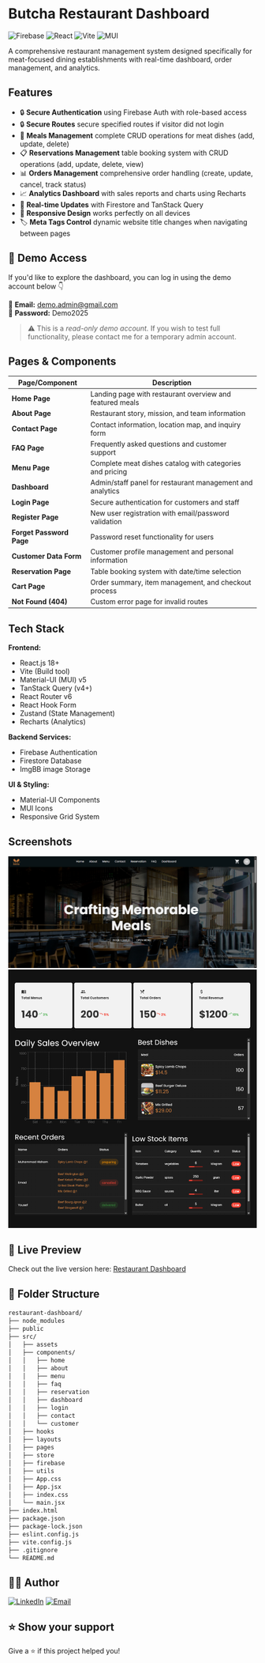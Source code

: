 # Butcha Restaurant Dashboard

![Firebase](https://img.shields.io/badge/Firebase-FFCA28?style=for-the-badge&logo=firebase&logoColor=black)
![React](https://img.shields.io/badge/React-20232A?style=for-the-badge&logo=react&logoColor=61DAFB)
![Vite](https://img.shields.io/badge/Vite-B73BFE?style=for-the-badge&logo=vite&logoColor=FFD62E)
![MUI](https://img.shields.io/badge/MUI-007FFF?style=for-the-badge&logo=mui&logoColor=white)

A comprehensive restaurant management system designed specifically for meat-focused dining establishments with real-time dashboard, order management, and analytics.

## Features

- 🔒 **Secure Authentication** using Firebase Auth with role-based access
- 🔒 **Secure Routes** secure specified routes if visitor did not login
- 🍖 **Meals Management** complete CRUD operations for meat dishes (add, update, delete)
- 📋 **Reservations Management** table booking system with CRUD operations (add, update, delete, view)
- 📊 **Orders Management** comprehensive order handling (create, update, cancel, track status)
- 📈 **Analytics Dashboard** with sales reports and charts using Recharts
- 🔄 **Real-time Updates** with Firestore and TanStack Query
- 📱 **Responsive Design** works perfectly on all devices
- 🏷️ **Meta Tags Control** dynamic website title changes when navigating between pages

## 🧪 Demo Access

If you'd like to explore the dashboard, you can log in using the demo account below 👇

📧 **Email:** <demo.admin@gmail.com>  
🔑 **Password:** Demo2025  

> ⚠️ This is a *read-only demo account.*
> If you wish to test full functionality, please contact me for a temporary admin account.

## Pages & Components

| Page/Component | Description |
|---------------|-------------|
| **Home Page** | Landing page with restaurant overview and featured meals |
| **About Page** | Restaurant story, mission, and team information |
| **Contact Page** | Contact information, location map, and inquiry form |
| **FAQ Page** | Frequently asked questions and customer support |
| **Menu Page** | Complete meat dishes catalog with categories and pricing |
| **Dashboard** | Admin/staff panel for restaurant management and analytics |
| **Login Page** | Secure authentication for customers and staff |
| **Register Page** | New user registration with email/password validation |
| **Forget Password Page** | Password reset functionality for users |
| **Customer Data Form** | Customer profile management and personal information |
| **Reservation Page** | Table booking system with date/time selection |
| **Cart Page** | Order summary, item management, and checkout process |
| **Not Found (404)** | Custom error page for invalid routes |

## Tech Stack

**Frontend:**

- React.js 18+
- Vite (Build tool)
- Material-UI (MUI) v5
- TanStack Query (v4+)
- React Router v6
- React Hook Form
- Zustand (State Management)
- Recharts (Analytics)

**Backend Services:**

- Firebase Authentication
- Firestore Database
- ImgBB image Storage

**UI & Styling:**

- Material-UI Components
- MUI Icons
- Responsive Grid System

## Screenshots

![Website Screenshot](./src/assets/website-screenshot.png)
![Dashboard Screenshot](./src/assets/dashboard-screenshot.png)

## 🚀 Live Preview

Check out the live version here: [Restaurant Dashboard](https://restaurant-dashboard-ten.vercel.app/)

## 📂 Folder Structure

```
restaurant-dashboard/
├── node_modules
├── public
├── src/
│   ├── assets
│   ├── components/
│   │   ├── home
│   │   ├── about
│   │   ├── menu
│   │   ├── faq
│   │   ├── reservation
│   │   ├── dashboard
│   │   ├── login
│   │   ├── contact
│   │   └── customer
│   ├── hooks
│   ├── layouts
│   ├── pages
│   ├── store
│   ├── firebase
│   ├── utils
│   ├── App.css
│   ├── App.jsx
│   ├── index.css
│   └── main.jsx
├── index.html
├── package.json
├── package-lock.json
├── eslint.config.js
├── vite.config.js
├── .gitignore
└── README.md
```

## 👨‍💻 Author

[![LinkedIn](https://img.shields.io/badge/LinkedIn-0077B5?style=for-the-badge&logo=linkedin&logoColor=white)](https://www.linkedin.com/in/your-profile/)
[![Email](https://img.shields.io/badge/Email-D14836?style=for-the-badge&logo=gmail&logoColor=white)](mailto:your.email@gmail.com)

## ⭐ Show your support

Give a ⭐️ if this project helped you!
